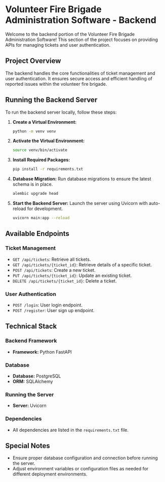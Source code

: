 # Volunteer Fire Brigade Administration Software - Backend

Welcome to the backend portion of the Volunteer Fire Brigade Administration Software! This section of the project focuses on providing APIs for managing tickets and user authentication.

## Project Overview

The backend handles the core functionalities of ticket management and user authentication. It ensures secure access and efficient handling of reported issues within the volunteer fire brigade.

## Running the Backend Server

To run the backend server locally, follow these steps:

1. **Create a Virtual Environment:**

   ```bash
   python -m venv venv
   ```

2. **Activate the Virtual Environment:**

   ```bash
   source venv/bin/activate
   ```

3. **Install Required Packages:**

   ```bash
   pip install -r requirements.txt
   ```

4. **Database Migration:**
   Run database migrations to ensure the latest schema is in place.

   ```bash
   alembic upgrade head
   ```

5. **Start the Backend Server:**
   Launch the server using Uvicorn with auto-reload for development.
   ```bash
   uvicorn main:app --reload
   ```

## Available Endpoints

### Ticket Management

- `GET /api/tickets`: Retrieve all tickets.
- `GET /api/tickets/{ticket_id}`: Retrieve details of a specific ticket.
- `POST /api/tickets`: Create a new ticket.
- `PUT /api/tickets/{ticket_id}`: Update an existing ticket.
- `DELETE /api/tickets/{ticket_id}`: Delete a ticket.

### User Authentication

- `POST /login`: User login endpoint.
- `POST /register`: User sign up endpoint.

## Technical Stack

### Backend Framework

- **Framework:** Python FastAPI

### Database

- **Database:** PostgreSQL
- **ORM:** SQLAlchemy

### Running the Server

- **Server:** Uvicorn

### Dependencies

- All dependencies are listed in the `requirements.txt` file.

## Special Notes

- Ensure proper database configuration and connection before running the server.
- Adjust environment variables or configuration files as needed for different deployment environments.
